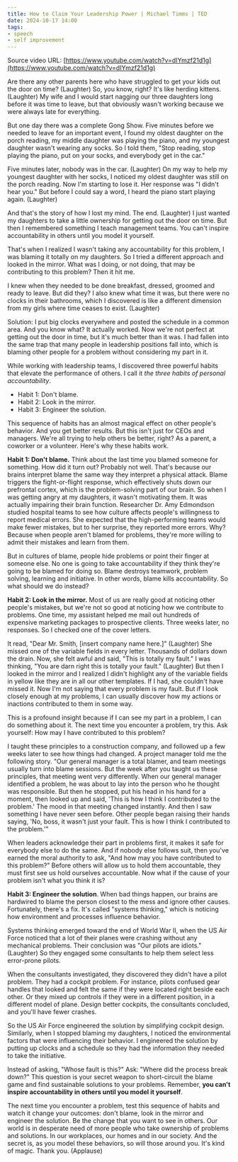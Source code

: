 ```yaml
---
title: How to Claim Your Leadership Power | Michael Timms | TED
date: 2024-10-17 14:00
tags:
- speech
- self improvement
---
```


Source video URL: [https://www.youtube.com/watch?v=dIYmzf21d1g](https://www.youtube.com/watch?v=dIYmzf21d1g)

Are there any other parents here who have struggled to get your kids out the door on time? (Laughter) So, you know, right? It's like herding kittens. (Laughter) My wife and I would start nagging our three daughters long before it was time to leave, but that obviously wasn't working because we were always late for everything.

But one day there was a complete Gong Show. Five minutes before we needed to leave for an important event, I found my oldest daughter on the porch reading, my middle daughter was playing the piano, and my youngest daughter wasn't wearing any socks. So I told them, "Stop reading, stop playing the piano, put on your socks, and everybody get in the car."

Five minutes later, nobody was in the car. (Laughter) On my way to help my youngest daughter with her socks, I noticed my oldest daughter was still on the porch reading. Now I'm starting to lose it. Her response was "I didn't hear you." But before I could say a word, I heard the piano start playing again. (Laughter) 

And that's the story of how I lost my mind. The end. (Laughter) I just wanted my daughters to take a little ownership for getting out the door on time. But then I remembered something I teach management teams. You can't inspire accountability in others until you model it yourself.

That's when I realized I wasn't taking any accountability for this problem, I was blaming it totally on my daughters. So I tried a different approach and looked in the mirror. What was I doing, or not doing, that may be contributing to this problem? Then it hit me. 

I knew when they needed to be done breakfast, dressed, groomed and ready to leave. But did they? I also knew what time it was, but there were no clocks in their bathrooms, which I discovered is like a different dimension from my girls where time ceases to exist. (Laughter) 

Solution: I put big clocks everywhere and posted the schedule in a common area. And you know what? It actually worked. Now we're not perfect at getting out the door in time, but it's much better than it was. I had fallen into the same trap that many people in leadership positions fall into, which is blaming other people for a problem without considering my part in it.

While working with leadership teams, I discovered three powerful habits that elevate the performance of others. I call it *the three habits of personal accountability*. 

- Habit 1: Don't blame. 
- Habit 2: Look in the mirror. 
- Habit 3: Engineer the solution. 

This sequence of habits has an almost magical effect on other people's behavior. And you get better results. But this isn't just for CEOs and managers. We're all trying to help others be better, right? As a parent, a coworker or a volunteer. Here's why these habits work. 

**Habit 1: Don't blame.** Think about the last time you blamed someone for something. How did it turn out? Probably not well. That's because our brains interpret blame the same way they interpret a physical attack. Blame triggers the fight-or-flight response, which effectively shuts down our prefrontal cortex, which is the problem-solving part of our brain. So when I was getting angry at my daughters, it wasn't motivating them. It was actually impairing their brain function. Researcher Dr. Amy Edmondson studied hospital teams to see how culture affects people's willingness to report medical errors. She expected that the high-performing teams would make fewer mistakes, but to her surprise, they reported more errors. Why? Because when people aren't blamed for problems, they're more willing to admit their mistakes and learn from them.

But in cultures of blame, people hide problems or point their finger at someone else. No one is going to take accountability if they think they're going to be blamed for doing so. Blame destroys teamwork, problem solving, learning and initiative. In other words, blame kills accountability. So what should we do instead?

**Habit 2: Look in the mirror.** Most of us are really good at noticing other people's mistakes, but we're not so good at noticing how we contribute to problems. One time, my assistant helped me mail out hundreds of expensive marketing packages to prospective clients. Three weeks later, no responses. So I checked one of the cover letters.

It read, "Dear Mr. Smith, [insert company name here.]" (Laughter) She missed one of the variable fields in every letter. Thousands of dollars down the drain. Now, she felt awful and said, "This is totally my fault." I was thinking, "You are darn right this is totally your fault." (Laughter) But then I looked in the mirror and I realized I didn't highlight any of the variable fields in yellow like they are in all our other templates. If I had, she couldn't have missed it. Now I'm not saying that every problem is my fault. But if I look closely enough at my problems, I can usually discover how my actions or inactions contributed to them in some way.

This is a profound insight because if I can see my part in a problem, I can do something about it. The next time you encounter a problem, try this. Ask yourself: How may I have contributed to this problem? 

I taught these principles to a construction company, and followed up a few weeks later to see how things had changed. A project manager told me the following story. "Our general manager is a total blamer, and team meetings usually turn into blame sessions. But the week after you taught us these principles, that meeting went very differently. When our general manager identified a problem, he was about to lay into the person who he thought was responsible. But then he stopped, put his head in his hand for a moment, then looked up and said, 'This is how I think I contributed to the problem.' The mood in that meeting changed instantly. And then I saw something I have never seen before. Other people began raising their hands saying, 'No, boss, it wasn't just your fault. This is how I think I contributed to the problem.'"

When leaders acknowledge their part in problems first, it makes it safe for everybody else to do the same. And if nobody else follows suit, then you've earned the moral authority to ask, "And how may you have contributed to this problem?" Before others will allow us to hold them accountable, they must first see us hold ourselves accountable. Now what if the cause of your problem isn't what you think it is? 

**Habit 3: Engineer the solution**. When bad things happen, our brains are hardwired to blame the person closest to the mess and ignore other causes. Fortunately, there's a fix. It's called "systems thinking," which is noticing how environment and processes influence behavior.

Systems thinking emerged toward the end of World War II, when the US Air Force noticed that a lot of their planes were crashing without any mechanical problems. Their conclusion was "Our pilots are idiots." (Laughter) So they engaged some consultants to help them select less error-prone pilots. 

When the consultants investigated, they discovered they didn't have a pilot problem. They had a cockpit problem. For instance, pilots confused gear handles that looked and felt the same if they were located right beside each other. Or they mixed up controls if they were in a different position, in a different model of plane. Design better cockpits, the consultants concluded, and you'll have fewer crashes.

So the US Air Force engineered the solution by simplifying cockpit design. Similarly, when I stopped blaming my daughters, I noticed the environmental factors that were influencing their behavior. I engineered the solution by putting up clocks and a schedule so they had the information they needed to take the initiative.

Instead of asking, "Whose fault is this?" Ask: "Where did the process break down?" This question is your secret weapon to short-circuit the blame game and find sustainable solutions to your problems. Remember, **you can't inspire accountability in others until you model it yourself**. 

The next time you encounter a problem, test this sequence of habits and watch it change your outcomes: don't blame, look in the mirror and engineer the solution. Be the change that you want to see in others. Our world is in desperate need of more people who take ownership of problems and solutions. In our workplaces, our homes and in our society. And the secret is, as you model these behaviors, so will those around you. It's kind of magic. Thank you. (Applause)
